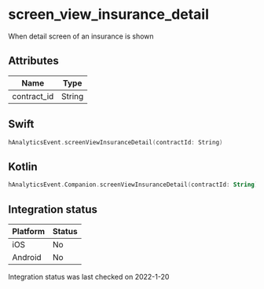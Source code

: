# screen_view_insurance_detail
When detail screen of an insurance is shown

## Attributes

| Name      | Type |
| ----------- | ----------- |
| contract_id      | String       |

## Swift

```swift
hAnalyticsEvent.screenViewInsuranceDetail(contractId: String)
```

## Kotlin

```kotlin
hAnalyticsEvent.Companion.screenViewInsuranceDetail(contractId: String)
```

## Integration status

| Platform      | Status |
| ----------- | ----------- |
| iOS      |    No    |
| Android      | No       |

Integration status was last checked on 2022-1-20